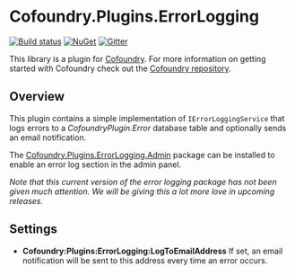 # Cofoundry.Plugins.ErrorLogging

[![Build status](https://ci.appveyor.com/api/projects/status/r3j6maiudwv42r2d?svg=true)](https://ci.appveyor.com/project/Cofoundry/cofoundry-plugins-errorlogging)
[![NuGet](https://img.shields.io/nuget/v/Cofoundry.Plugins.SiteMap.svg)](https://www.nuget.org/packages/Cofoundry.Plugins.ErrorLogging/)
[![Gitter](https://img.shields.io/gitter/room/cofoundry-cms/cofoundry.svg)](https://gitter.im/cofoundry-cms/cofoundry)


This library is a plugin for [Cofoundry](http://cofoundry.org/). For more information on getting started with Cofoundry check out the [Cofoundry repository](https://github.com/cofoundry-cms/cofoundry).

## Overview

This plugin contains a simple implementation of `IErrorLoggingService` that logs errors to a *CofoundryPlugin.Error* database table and optionally sends an email notification.

The [Cofoundry.Plugins.ErrorLogging.Admin](https://www.nuget.org/packages/Cofoundry.Plugins.ErrorLogging/) package can be installed to enable an error log section in the admin panel.

*Note that this current version of the error logging package has not been given much attention. We will be giving this a lot more love in upcoming releases.*

## Settings

- **Cofoundry:Plugins:ErrorLogging:LogToEmailAddress** If set, an email notification will be sent to this address every time an error occurs.




